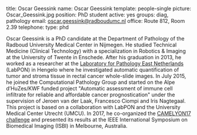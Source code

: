 title: Oscar Geessink
name: Oscar Geessink
template: people-single
picture: Oscar_Geessink.jpg
position: PhD student
active: yes
groups: diag, pathology
email: oscar.geessink@radboudumc.nl
office: Route 812, Room 2.39
telephone:
type: phd

Oscar Geessink is a PhD candidate at the Department of Pathology of the Radboud University Medical Center in Nijmegen. He studied Technical Medicine (Clinical Technology) with a specialization in Robotics & Imaging at the University of Twente in Enschede. After his graduation in 2013, he worked as a researcher at the <a href="https://www.labpon.nl/">Laboratory for Pathology East Netherlands</a> (LabPON) in Hengelo where he investigated automatic quantification of tumor and stroma tissue in rectal cancer whole-slide images. In July 2015, he joined the Computational Pathology Group and started on the Alpe d’HuZes/KWF funded project "Automatic assessment of immune cell infiltrate for reliable and affordable cancer prognostication" under the supervision of Jeroen van der Laak, Francesco Ciompi and Iris Nagtegaal. This project is based on a collaboration with LabPON and the University Medical Center Utrecht (UMCU). In 2017, he co-organized the <a href="https://camelyon17.grand-challenge.org/">CAMELYON17 challenge</a> and presented its results at the IEEE International Symposium on Biomedical Imaging (ISBI) in Melbourne, Australia.
